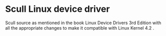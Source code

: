 # Scull Linux device driver
Scull source as mentioned in the book Linux Device Drivers 3rd Edition with all the appropriate changes to make it compatible with Linux Kernel 4.2 .
